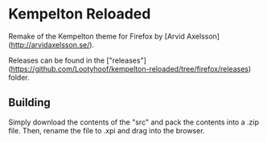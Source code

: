 # Kempelton Reloaded
Remake of the Kempelton theme for Firefox by [Arvid Axelsson] (http://arvidaxelsson.se/). 

Releases can be found in the ["releases"] (https://github.com/Lootyhoof/kempelton-reloaded/tree/firefox/releases) folder.

## Building
Simply download the contents of the "src" and pack the contents into a .zip file. Then, rename the file to .xpi and drag into the browser.
